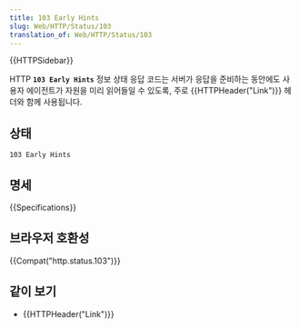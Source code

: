 ```yaml
---
title: 103 Early Hints
slug: Web/HTTP/Status/103
translation_of: Web/HTTP/Status/103
---
```

{{HTTPSidebar}}

HTTP **`103 Early Hints`** 정보 상태 응답 코드는 서버가 응답을 준비하는 동안에도 사용자 에이전트가 자원을 미리 읽어들일 수 있도록, 주로 {{HTTPHeader("Link")}} 헤더와 함께 사용됩니다.

## 상태

```
103 Early Hints
```

## 명세

{{Specifications}}

## 브라우저 호환성

{{Compat("http.status.103")}}

## 같이 보기

- {{HTTPHeader("Link")}}
